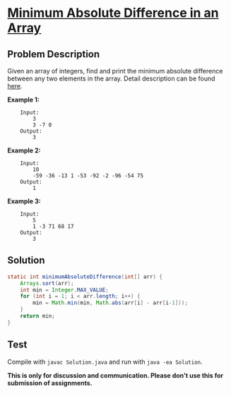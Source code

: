 # [Minimum Absolute Difference in an Array][title]

## Problem Description
Given an array of integers, find and print the minimum absolute difference between any two elements in the array.
Detail description can be found [here][title]. 

**Example 1:**

```
    Input: 
        3
        3 -7 0
    Output:
        3
```

**Example 2:**

```
    Input: 
        10
        -59 -36 -13 1 -53 -92 -2 -96 -54 75
    Output:
        1
```

**Example 3:**

```
    Input: 
        5
        1 -3 71 68 17
    Output:
        3
```

## Solution


```java
static int minimumAbsoluteDifference(int[] arr) {
    Arrays.sort(arr);
    int min = Integer.MAX_VALUE;
    for (int i = 1; i < arr.length; i++) {
        min = Math.min(min, Math.abs(arr[i] - arr[i-1]));
    }
    return min;
}
```

## Test

Compile with `javac Solution.java` and run with `java -ea Solution`.


**This is only for discussion and communication. Please don't use this for submission of assignments.**

[title]: https://www.hackerrank.com/challenges/minimum-absolute-difference-in-an-array